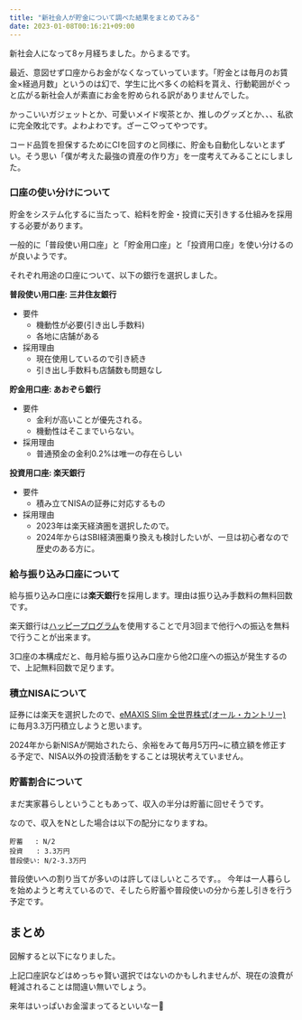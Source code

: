```yaml
---
title: "新社会人が貯金について調べた結果をまとめてみる"
date: 2023-01-08T00:16:21+09:00
---
```


新社会人になって8ヶ月経ちました。からまるです。

最近、意図せず口座からお金がなくなっていっています。「貯金とは毎月のお賃金×経過月数」というのは幻で、学生に比べ多くの給料を貰え、行動範囲がぐっと広がる新社会人が素直にお金を貯められる訳がありませんでした。

<!--more-->

かっこいいガジェットとか、可愛いメイド喫茶とか、推しのグッズとか、、、私欲に完全敗北です。よわよわです。ざーこ♡ってやつです。

コード品質を担保するためにCIを回すのと同様に、貯金も自動化しないとまずい。そう思い「僕が考えた最強の資産の作り方」を一度考えてみることにしました。


### 口座の使い分けについて

貯金をシステム化するに当たって、給料を貯金・投資に天引きする仕組みを採用する必要があります。

一般的に「普段使い用口座」と「貯金用口座」と「投資用口座」を使い分けるのが良いようです。

それぞれ用途の口座について、以下の銀行を選択しました。

**普段使い用口座: 三井住友銀行**
- 要件
  - 機動性が必要(引き出し手数料)
  - 各地に店舗がある
- 採用理由
  - 現在使用しているので引き続き
  - 引き出し手数料も店舗数も問題なし

**貯金用口座: あおぞら銀行**

- 要件
  - 金利が高いことが優先される。
  - 機動性はそこまでいらない。
- 採用理由
  - 普通預金の金利0.2%は唯一の存在らしい

**投資用口座: 楽天銀行**

- 要件
  - 積み立てNISAの証券に対応するもの
- 採用理由
  - 2023年は楽天経済圏を選択したので。
  - 2024年からはSBI経済圏乗り換えも検討したいが、一旦は初心者なので歴史のある方に。


### 給与振り込み口座について

給与振り込み口座には**楽天銀行**を採用します。理由は振り込み手数料の無料回数です。

楽天銀行は[ハッピープログラム](https://www.rakuten-bank.co.jp/happyprogram/)を使用することで月3回まで他行への振込を無料で行うことが出来ます。

3口座の本構成だと、毎月給与振り込み口座から他2口座への振込が発生するので、上記無料回数で足ります。


### 積立NISAについて

証券には楽天を選択したので、[eMAXIS Slim 全世界株式(オール・カントリー)](https://emaxis.jp/fund/253425.html)に毎月3.3万円積立しようと思います。

2024年から新NISAが開始されたら、余裕をみて毎月5万円~に積立額を修正する予定で、NISA以外の投資活動をすることは現状考えていません。

### 貯蓄割合について

まだ実家暮らしということもあって、収入の半分は貯蓄に回せそうです。

なので、収入をNとした場合は以下の配分になりますね。

```
貯蓄   : N/2
投資　　: 3.3万円
普段使い: N/2-3.3万円
```

普段使いへの割り当てが多いのは許してほしいところです。。
今年は一人暮らしを始めようと考えているので、そしたら貯蓄や普段使いの分から差し引きを行う予定です。


## まとめ

図解すると以下になりました。

上記口座訳などはめっちゃ賢い選択ではないのかもしれませんが、現在の浪費が軽減されることは間違い無いでしょう。

来年はいっぱいお金溜まってるといいなー🍼
